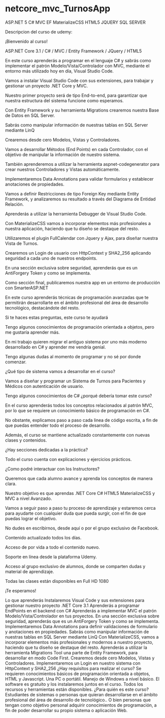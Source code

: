 # netcore_mvc_TurnosApp
ASP.NET 5 C# MVC EF MaterializeCSS HTML5 JQUERY SQL SERVER


Descripcion del curso de udemy:


¡Bienvenido al curso!

ASP.NET Core 3.1 / C# / MVC / Entity Framework / JQuery / HTML5



En este curso aprenderás a programar en el lenguaje C# y sabrás como implementar el patrón Modelo/Vista/Controlador con MVC, mediante el entorno más utilizado hoy en día, Visual Studio Code.

Vamos a instalar Visual Studio Code con sus extensiones, para trabajar y gestionar un proyecto .NET Core y MVC.

Nuestro primer proyecto será de tipo End-to-end, para garantizar que nuestra estructura del sistema funcione como esperamos.

Con Entity Framework y su herramienta Migrations crearemos nuestra Base de Datos en SQL Server.

Sabrás como manipular información de nuestras tablas en SQL Server mediante LinQ

Crearemos desde cero Modelos, Vistas y Controladores.

Vamos a desarrollar Métodos (End Points) en cada Controlador, con el objetivo de manipular la información de nuestro sistema.

También aprenderemos a utilizar la herramienta aspnet-codegenerator para crear nuestros Controladores y Vistas automáticamente.

Implementaremos Data Annotations para validar formularios y establecer anotaciones de propiedades.

Vamos a definir Restricciones de tipo Foreign Key mediante Entity Framework, y analizaremos su resultado a través del Diagrama de Entidad Relación.

Aprenderás a utilizar la herramienta Debugger de Visual Studio Code.

Con MaterializeCSS vamos a incorporar elementos más profesionales a nuestra aplicación, haciendo que tu diseño se destaque del resto.

Utilizaremos el plugin FullCalendar con Jquery y Ajax, para diseñar nuestra Vista de Turnos.

Crearemos un Login de usuario con HttpContext y SHA2_256 aplicando seguridad a cada uno de nuestros endpoints.

En una sección exclusiva sobre seguridad, aprenderás que es un AntiForgery Token y como se implementa.

Como sección final, publicaremos nuestra app en un entorno de producción con SmarterASP.NET



En este curso aprenderás técnicas de programación avanzadas que te permitirán desarrollarte en el ámbito profesional del área de desarrollo tecnológico, destacándote del resto.



Si te haces estas preguntas, este curso te ayudará

Tengo algunos conocimientos de programación orientada a objetos, pero me gustaría aprender más.

En mi trabajo quieren migrar el antiguo sistema por uno más moderno desarrollado en C# y aprender me vendría genial.

Tengo algunas dudas al momento de programar y no sé por donde comenzar.



¿Qué tipo de sistema vamos a desarrollar en el curso?

Vamos a diseñar y programar un Sistema de Turnos para Pacientes y Médicos con autenticación de usuario.



Tengo algunos conocimientos de C# ¿porqué debería tomar este curso?

En el curso aprenderás todos los conceptos relacionados al patrón MVC, por lo que se requiere un conocimiento básico de programación en C#.

No obstante, explicamos paso a paso cada linea de código escrita, a fin de que puedas entender todo el proceso de desarrollo.

Además, el curso se mantiene actualizado constantemente con nuevas clases y contenidos.


¿Hay secciones dedicadas a la práctica?

Todo el curso cuenta con explicaciones y ejercicios prácticos.


¿Como podré interactuar con los Instructores?

Queremos que cada alumno avance y aprenda los conceptos de manera clara.

Nuestro objetivo es que aprendas .NET Core C# HTML5 MaterializeCSS y MVC a nivel Avanzado.

Vamos a seguir paso a paso tu proceso de aprendizaje y estaremos cerca para ayudarte con cualquier duda que pueda surgir, con el fin de que puedas lograr el objetivo.

No dudes en escribirnos, desde aquí o por el grupo exclusivo de Facebook.



Contenido actualizado todos los días.

Acceso de por vida a todo el contenido nuevo.

Soporte en línea desde la plataforma Udemy.

Acceso al grupo exclusivo de alumnos, donde se comparten dudas y material de aprendizaje.


Todas las clases están disponibles en Full HD 1080


¡Te esperamos!



Lo que aprenderás
Instalaremos Visual Code y sus extensiones para gestionar nuestro proyecto .NET Core 3.1
Aprenderás a programar EndPoints en el backend con C#
Aprenderás a implementar MVC el patrón Modelo/Vista/Controlador en tus proyectos.
En una sección exclusiva sobre seguridad, aprenderás que es un AntiForgery Token y como se implementa.
Implementaremos Data Annotations para definir validaciones de formulario y anotaciones en propiedades.
Sabrás como manipular información de nuestras tablas en SQL Server mediante LinQ
Con MaterializeCSS, vamos a incorporar elementos más profesionales y modernos a nuestro proyecto, haciendo que tu diseño se destaque del resto.
Aprenderás a utilizar la herramienta Migrations Tool una parte de Entity Framework, para desarrollar en modo Code First.
Crearemos desde cero Modelos, Vistas y Controladores.
Implementaremos un Login en nuestro sistema con HttpContext y SHA2_256
¿Hay requisitos para realizar el curso?
Se requieren conocimientos básicos de programación orientada a objetos, HTML y Javascript.
Una PC o portátil. Manejo de Windows a nivel básico.
El software es gratuito y los instalaremos juntos en el curso.
Todos los recursos y herramientas están disponibles.
¿Para quién es este curso?
Estudiantes de sistemas o personas que quieran desarrollarse en el ámbito profesional del área de desarrollo de tecnológico..
O bien personas que tengan como objetivo personal adquirir conocimientos de programación, a fin de poder desarrollar su propio sistema o aplicación Web.
